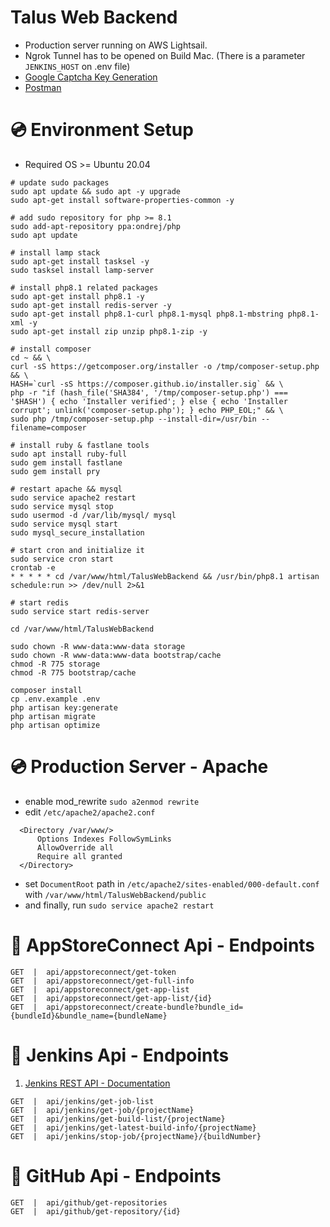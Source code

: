 # Talus Web Backend
- Production server running on AWS Lightsail.
- Ngrok Tunnel has to be opened on Build Mac. (There is a parameter ```JENKINS_HOST``` on .env file)
- [Google Captcha Key Generation](https://www.google.com/recaptcha/admin/create)
- [Postman](https://www.postman.com)

# 💿 Environment Setup
- Required OS >= Ubuntu 20.04
```
# update sudo packages
sudo apt update && sudo apt -y upgrade
sudo apt-get install software-properties-common -y

# add sudo repository for php >= 8.1
sudo add-apt-repository ppa:ondrej/php
sudo apt update

# install lamp stack
sudo apt-get install tasksel -y
sudo tasksel install lamp-server

# install php8.1 related packages
sudo apt-get install php8.1 -y
sudo apt-get install redis-server -y
sudo apt-get install php8.1-curl php8.1-mysql php8.1-mbstring php8.1-xml -y
sudo apt-get install zip unzip php8.1-zip -y

# install composer
cd ~ && \
curl -sS https://getcomposer.org/installer -o /tmp/composer-setup.php && \
HASH=`curl -sS https://composer.github.io/installer.sig` && \
php -r "if (hash_file('SHA384', '/tmp/composer-setup.php') === '$HASH') { echo 'Installer verified'; } else { echo 'Installer corrupt'; unlink('composer-setup.php'); } echo PHP_EOL;" && \
sudo php /tmp/composer-setup.php --install-dir=/usr/bin --filename=composer

# install ruby & fastlane tools
sudo apt install ruby-full
sudo gem install fastlane
sudo gem install pry

# restart apache && mysql
sudo service apache2 restart
sudo service mysql stop
sudo usermod -d /var/lib/mysql/ mysql
sudo service mysql start
sudo mysql_secure_installation

# start cron and initialize it
sudo service cron start
crontab -e
* * * * * cd /var/www/html/TalusWebBackend && /usr/bin/php8.1 artisan schedule:run >> /dev/null 2>&1

# start redis
sudo service start redis-server

cd /var/www/html/TalusWebBackend

sudo chown -R www-data:www-data storage
sudo chown -R www-data:www-data bootstrap/cache
chmod -R 775 storage
chmod -R 775 bootstrap/cache

composer install
cp .env.example .env
php artisan key:generate
php artisan migrate
php artisan optimize
```

# 💿 Production Server - Apache
- enable mod_rewrite ```sudo a2enmod rewrite```
- edit ```/etc/apache2/apache2.conf```
```
  <Directory /var/www/>
      Options Indexes FollowSymLinks
      AllowOverride all
      Require all granted
  </Directory>
```
- set ```DocumentRoot``` path in ```/etc/apache2/sites-enabled/000-default.conf``` with ```/var/www/html/TalusWebBackend/public```
- and finally, run ```sudo service apache2 restart```

# 🔑 AppStoreConnect Api - Endpoints
```
GET  |  api/appstoreconnect/get-token
GET  |  api/appstoreconnect/get-full-info
GET  |  api/appstoreconnect/get-app-list
GET  |  api/appstoreconnect/get-app-list/{id}
GET  |  api/appstoreconnect/create-bundle?bundle_id={bundleId}&bundle_name={bundleName}
```


# 🔑 Jenkins Api - Endpoints
1. [Jenkins REST API - Documentation](https://github.com/jenkinsci/pipeline-stage-view-plugin/tree/master/rest-api)
```
GET  |  api/jenkins/get-job-list
GET  |  api/jenkins/get-job/{projectName}
GET  |  api/jenkins/get-build-list/{projectName}
GET  |  api/jenkins/get-latest-build-info/{projectName}
GET  |  api/jenkins/stop-job/{projectName}/{buildNumber}
```

# 🔑 GitHub Api - Endpoints
```
GET  |  api/github/get-repositories
GET  |  api/github/get-repository/{id}
```
